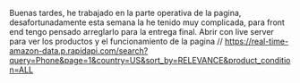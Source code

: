 Buenas tardes, he trabajado en la parte operativa de la pagina, desafortunadamente esta semana la he tenido muy complicada, para front end tengo pensado arreglarlo para la entrega final.
Abrir con live server para ver los productos y el funcionamiento de la pagina
//
https://real-time-amazon-data.p.rapidapi.com/search?query=Phone&page=1&country=US&sort_by=RELEVANCE&product_condition=ALL